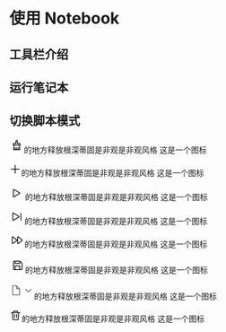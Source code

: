 # 使用 Notebook


## 工具栏介绍



## 运行笔记本



## 切换脚本模式


<img src="images/clear.png" style="zoom:50%;" />的地方释放根深蒂固是非观是非观风格 这是一个图标   

<img src="images/add.png" style="zoom:50%;" />的地方释放根深蒂固是非观是非观风格 这是一个图标

<img src="images/run.png" style="zoom:50%;" /> 的地方释放根深蒂固是非观是非观风格 这是一个图标

<img src="images/runall.png" style="zoom:50%;" />的地方释放根深蒂固是非观是非观风格 这是一个图标 

<img src="images/runnext.png" style="zoom:50%;" />的地方释放根深蒂固是非观是非观风格 这是一个图标

<img src="images/save.png" style="zoom:50%;" />的地方释放根深蒂固是非观是非观风格 这是一个图标

<img src="images/edit.png" style="zoom:50%;" />的地方释放根深蒂固是非观是非观风格 这是一个图标

<img src="images/trash.png" style="zoom:50%;" />的地方释放根深蒂固是非观是非观风格 这是一个图标

